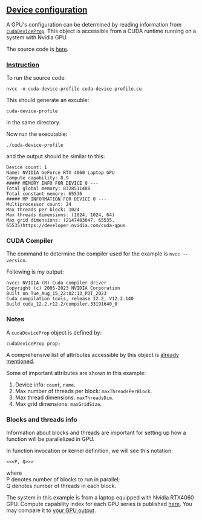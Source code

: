 
## [Device configuration](#intro)
A GPU's configuration can be determined by reading information from [`cudaDeviceProp`](https://docs.nvidia.com/cuda/cuda-runtime-api/structcudaDeviceProp.html). This object is accessible from a CUDA runtime running on a system with Nvidia GPU. 

The source code is [here](./cuda-device-profile.cu).

### [Instruction](#run)
To run the source code:
```
nvcc -o cuda-device-profile cuda-device-profile.cu
```
This should generate an excuble:
```
cuda-device-profile
```
in the same directory.

Now run the executable:

```
./cuda-device-profile
```
and the output should be similar to this:

```
Device count: 1
Name: NVIDIA GeForce RTX 4060 Laptop GPU
Compute capability: 8.9
##### MEMORY INFO FOR DEVICE 0 ---
Total global memory: 8328511488
Total constant memory: 65536
##### MP INFORMATION FOR DEVICE 0 ---
Multiprocessor count: 24
Max threads per block: 1024
Max threads dimensions: (1024, 1024, 64)
Max grid dimensions: (2147483647, 65535, 65535)https://developer.nvidia.com/cuda-gpus
```
### CUDA Compiler
The command to determine the compiler used for the example is `nvcc --version`.

Following is my output:

```
nvcc: NVIDIA (R) Cuda compiler driver
Copyright (c) 2005-2023 NVIDIA Corporation
Built on Tue_Aug_15_22:02:13_PDT_2023
Cuda compilation tools, release 12.2, V12.2.140
Build cuda_12.2.r12.2/compiler.33191640_0
```

### Notes

A `cudaDeviceProp` object is defined by:

`cudaDeviceProp prop;`

A comprehensive list of attributes accessible by this object is [already mentioned](#intro). 

Some of important attributes are shown in this example:

1. Device info: `count`, `name`.
2. Max number of threads per block: `maxThreadsPerBlock`.
3. Max thread dimensions: `maxThreadsDim`.
4. Max grid dimensions: `maxGridSize`.


### Blocks and threads info
Information about blocks and threads are important for setting up how a function will be parallelized in GPU. 

In function invocation or kernel definition, we will see this notation:

```
<<<P, Q>>>
```
where  
P denotes number of blocks to run in parallel;  
Q denotes number of threads in each block.

The system in this example is from a laptop equipped with Nvidia RTX4060 GPU. Compute capability index for each GPU series is published [here](https://developer.nvidia.com/cuda-gpus). You may compare it to [your GPU output](#run).
